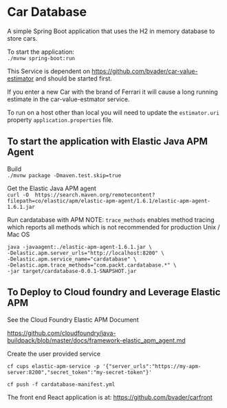# Car Database

A simple Spring Boot application that uses the H2 in memory database to store cars.

To start the application:  
`./mvnw spring-boot:run`

This Service is dependent on https://github.com/bvader/car-value-estimator and should be started first.

If you enter a new Car with the brand of Ferrari it will cause a long running estimate in the car-value-estmator service.

To run on a host other than local you will need to update the `estimator.uri` property
`application.properties` file.

## To start the application with Elastic Java APM Agent

 Build  
`./mvnw package -Dmaven.test.skip=true`

Get the Elastic Java APM agent  
`curl -O  https://search.maven.org/remotecontent?filepath=co/elastic/apm/elastic-apm-agent/1.6.1/elastic-apm-agent-1.6.1.jar`

Run cardatabase with APM
NOTE: `trace_methods` enables method tracing which reports all methods which is not recommended for production
Unix / Mac OS
```shell_session
java -javaagent:./elastic-apm-agent-1.6.1.jar \
-Delastic.apm.server_urls="http://localhost:8200" \
-Delastic.apm.service_name="cardatabase" \
-Delastic.apm.trace_methods="com.packt.cardatabase.*" \
-jar target/cardatabase-0.0.1-SNAPSHOT.jar
```


## To Deploy to Cloud foundry and Leverage Elastic APM

See the Cloud Foundry Elastic APM Document

https://github.com/cloudfoundry/java-buildpack/blob/master/docs/framework-elastic_apm_agent.md

Create the user provided service

`cf cups elastic-apm-service -p '{"server_urls":"https://my-apm-server:8200","secret_token":"my-secret-token"}'`

`cf push -f cardatabase-manifest.yml`

The front end React application is at: https://github.com/bvader/carfront
